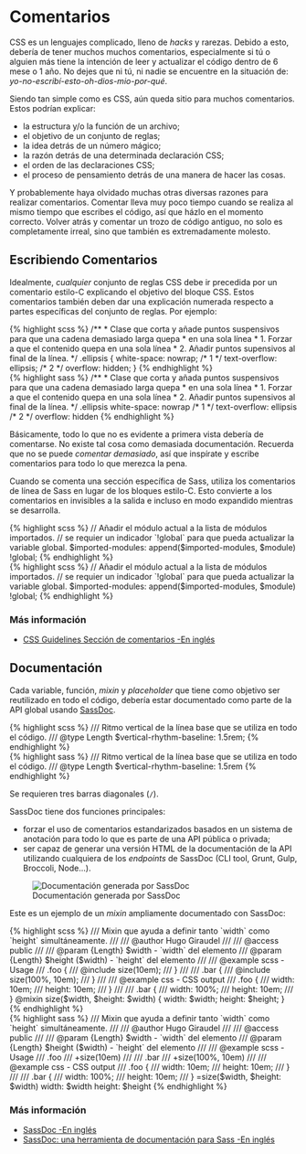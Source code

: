 
# Comentarios

CSS es un lenguajes complicado, lleno de *hacks* y rarezas. Debido a esto, debería de tener muchos muchos comentarios, especialmente si tú o alguien más tiene la intención de leer y actualizar el código dentro de 6 mese o 1 año. No dejes que ni tú, ni nadie se encuentre en la situación de: *yo-no-escribí-esto-oh-dios-mio-por-qué*.

Siendo tan simple como es CSS, aún queda sitio para muchos comentarios. Estos podrían explicar:

* la estructura y/o la función de un archivo;
* el objetivo de un conjunto de reglas;
* la idea detrás de un número mágico;
* la razón detrás de una determinada declaración CSS;
* el orden de las declaraciones CSS;
* el proceso de pensamiento detrás de una manera de hacer las cosas.

Y probablemente haya olvidado muchas otras diversas razones para realizar comentarios. Comentar lleva muy poco tiempo cuando se realiza al mismo tiempo que escribes el código, así que házlo en el momento correcto. Volver atrás y comentar un trozo de código antiguo, no solo es completamente irreal, sino que también es extremadamente molesto.






## Escribiendo Comentarios

Idealmente, *cualquier* conjunto de reglas CSS debe ir precedida por un comentario estilo-C explicando el objetivo del bloque CSS. Estos comentarios también deben dar una explicación numerada respecto a partes específicas del conjunto de reglas. Por ejemplo:

<div class="code-block">
  <div class="code-block__wrapper" data-syntax="scss">
{% highlight scss %}
/**
 * Clase que corta y añade puntos suspensivos para que una cadena demasiado larga quepa
 * en una sola línea
 * 1. Forzar a que el contenido quepa en una sola línea
 * 2. Añadir puntos supensivos al final de la línea.
 */
.ellipsis {
  white-space: nowrap; /* 1 */
  text-overflow: ellipsis; /* 2 */
  overflow: hidden;
}
{% endhighlight %}
  </div>
  <div class="code-block__wrapper" data-syntax="sass">
{% highlight sass %}
/**
 * Clase que corta y añada puntos suspensivos para que una cadena demasiado larga quepa
 * en una sola línea
 * 1. Forzar a que el contenido quepa en una sola línea
 * 2. Añadir puntos supensivos al final de la línea.
 */
.ellipsis
  white-space: nowrap /* 1 */
  text-overflow: ellipsis /* 2 */
  overflow: hidden
{% endhighlight %}
  </div>
</div>

Básicamente, todo lo que no es evidente a primera vista debería de comentarse. No existe tal cosa como demasiada documentación. Recuerda que no se puede *comentar demasiado*, así que inspírate y escribe  comentarios para todo lo que merezca la pena.

Cuando se comenta una sección específica de Sass, utiliza los comentarios de línea de Sass en lugar de los bloques estilo-C. Esto convierte a los comentarios en invisibles a la salida e incluso en modo expandido mientras se desarrolla.

<div class="code-block">
  <div class="code-block__wrapper" data-syntax="scss">
{% highlight scss %}
// Añadir el módulo actual a la lista de módulos importados.
// se requier un indicador `!global` para que pueda actualizar la variable global.
$imported-modules: append($imported-modules, $module) !global;
{% endhighlight %}
  </div>
  <div class="code-block__wrapper" data-syntax="sass">
{% highlight scss %}
// Añadir el módulo actual a la lista de módulos importados.
// se requier un indicador `!global` para que pueda actualizar la variable global.
$imported-modules: append($imported-modules, $module) !global;
{% endhighlight %}
  </div>
</div>



### Más información

* [CSS Guidelines Sección de comentarios -En inglés](http://cssguidelin.es/#commenting)






## Documentación

Cada variable, función, *mixin* y *placeholder* que tiene como objetivo ser reutilizado en todo el código, debería estar documentado como parte de la API global usando [SassDoc](http://sassdoc.com).

<div class="code-block">
  <div class="code-block__wrapper" data-syntax="scss">
{% highlight scss %}
/// Ritmo vertical de la línea base que se utiliza en todo el código.
/// @type Length
$vertical-rhythm-baseline: 1.5rem;
{% endhighlight %}
  </div>
  <div class="code-block__wrapper" data-syntax="sass">
{% highlight sass %}
/// Ritmo vertical de la línea base que se utiliza en todo el código.
/// @type Length
$vertical-rhythm-baseline: 1.5rem
{% endhighlight %}
  </div>
</div>

<div class="note">
  <p>Se requieren tres barras diagonales (<code>/</code>).</p>
</div>

SassDoc tiene dos funciones principales:

* forzar el uso de comentarios estandarizados basados en un sistema de anotación para todo lo que es parte de una API pública o privada;
* ser capaz de generar una versión HTML de la documentación de la API utilizando cualquiera de los *endpoints* de SassDoc (CLI tool, Grunt, Gulp, Broccoli, Node...).

<figure role="group">
<img alt="Documentación generada por SassDoc"
     sizes="100vw"
     srcset="/assets/images/sassdoc-preview_small.png  540w,
             /assets/images/sassdoc-preview_medium.png 900w,
             /assets/images/sassdoc-preview_large.png 1200w,
             /assets/images/sassdoc-preview_huge.png  1590w" />
<figcaption>Documentación generada por SassDoc</figcaption>
</figure>

Este es un ejemplo de un *mixin* ampliamente documentado con SassDoc:

<div class="code-block">
  <div class="code-block__wrapper" data-syntax="scss">
{% highlight scss %}
/// Mixin que ayuda a definir tanto `width` como `height` simultáneamente.
///
/// @author Hugo Giraudel
///
/// @access public
///
/// @param {Length} $width - `width` del elemento
/// @param {Length} $height ($width) - `height` del elemento
///
/// @example scss - Usage
///   .foo {
///     @include size(10em);
///   }
///
///   .bar {
///     @include size(100%, 10em);
///   }
///
/// @example css - CSS output
///   .foo {
///     width: 10em;
///     height: 10em;
///   }
///
///   .bar {
///     width: 100%;
///     height: 10em;
///   }
@mixin size($width, $height: $width) {
  width: $width;
  height: $height;
}
{% endhighlight %}
  </div>
  <div class="code-block__wrapper" data-syntax="sass">
{% highlight sass %}
/// Mixin que ayuda a definir tanto `width` como `height` simultáneamente.
///
/// @author Hugo Giraudel
///
/// @access public
///
/// @param {Length} $width - `width` del elemento
/// @param {Length} $height ($width) - `height` del elemento
///
/// @example scss - Usage
///   .foo
///     +size(10em)
///
///   .bar
///     +size(100%, 10em)
///
/// @example css - CSS output
///   .foo {
///     width: 10em;
///     height: 10em;
///   }
///
///   .bar {
///     width: 100%;
///     height: 10em;
///   }
=size($width, $height: $width)
  width: $width
  height: $height
{% endhighlight %}
  </div>
</div>



### Más información

* [SassDoc -En inglés](http://sassdoc.com)
* [SassDoc: una herramienta de documentación para Sass -En inglés](http://www.sitepoint.com/sassdoc-documentation-tool-sass/)
